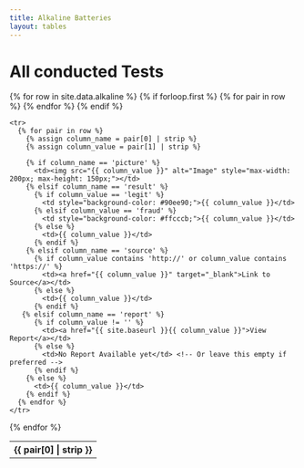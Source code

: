 ```yaml
---
title: Alkaline Batteries
layout: tables
---
```

# All conducted Tests

<table>
  {% for row in site.data.alkaline %}
    {% if forloop.first %}
    <tr>
      {% for pair in row %}
        <th>{{ pair[0] | strip }}</th>
      {% endfor %}
    </tr>
    {% endif %}

    <tr>
      {% for pair in row %}
        {% assign column_name = pair[0] | strip %}
        {% assign column_value = pair[1] | strip %}
        
        {% if column_name == 'picture' %}
          <td><img src="{{ column_value }}" alt="Image" style="max-width: 200px; max-height: 150px;"></td>
        {% elsif column_name == 'result' %}
          {% if column_value == 'legit' %}
            <td style="background-color: #90ee90;">{{ column_value }}</td>
          {% elsif column_value == 'fraud' %}
            <td style="background-color: #ffcccb;">{{ column_value }}</td>
          {% else %}
            <td>{{ column_value }}</td>
          {% endif %}
        {% elsif column_name == 'source' %}
          {% if column_value contains 'http://' or column_value contains 'https://' %}
            <td><a href="{{ column_value }}" target="_blank">Link to Source</a></td>
          {% else %}
            <td>{{ column_value }}</td>
          {% endif %}
       {% elsif column_name == 'report' %}
          {% if column_value != '' %}
            <td><a href="{{ site.baseurl }}{{ column_value }}">View Report</a></td>
          {% else %}
            <td>No Report Available yet</td> <!-- Or leave this empty if preferred -->
          {% endif %}
        {% else %}
          <td>{{ column_value }}</td>
        {% endif %}
      {% endfor %}
    </tr>
  {% endfor %}
</table>
